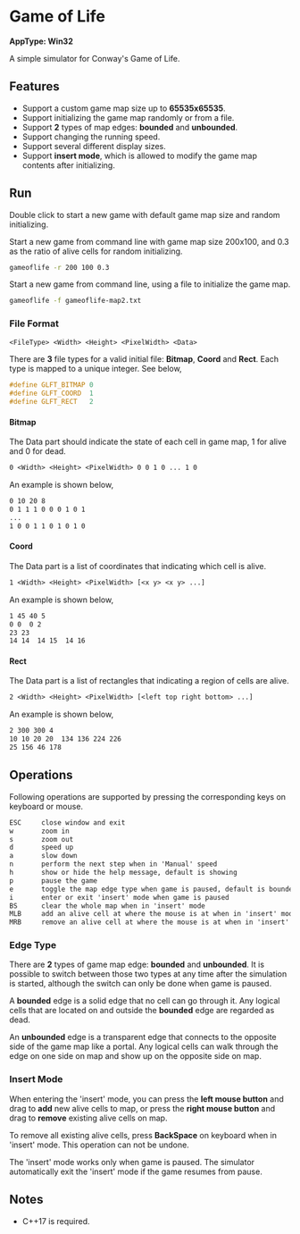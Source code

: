 # Game of Life

**AppType: Win32**

A simple simulator for Conway's Game of Life.

## Features

- Support a custom game map size up to **65535x65535**.
- Support initializing the game map randomly or from a file.
- Support **2** types of map edges: **bounded** and **unbounded**.
- Support changing the running speed.
- Support several different display sizes.
- Support **insert mode**, which is allowed to modify the game map contents after initializing.

## Run

Double click to start a new game with default game map size and random initializing.

Start a new game from command line with game map size 200x100, and 0.3 as the ratio of alive cells for random initializing.
```sh
gameoflife -r 200 100 0.3
```

Start a new game from command line, using a file to initialize the game map.
```sh
gameoflife -f gameoflife-map2.txt
```

### File Format

```txt
<FileType> <Width> <Height> <PixelWidth> <Data>
```

There are **3** file types for a valid initial file: **Bitmap**, **Coord** and **Rect**. Each type is mapped to a unique integer. See below,
```c++
#define GLFT_BITMAP 0
#define GLFT_COORD  1
#define GLFT_RECT   2
```

#### Bitmap

The Data part should indicate the state of each cell in game map, 1 for alive and 0 for dead.
```txt
0 <Width> <Height> <PixelWidth> 0 0 1 0 ... 1 0
```

An example is shown below,
```txt
0 10 20 8
0 1 1 1 0 0 0 1 0 1
...
1 0 0 1 1 0 1 0 1 0
```

#### Coord

The Data part is a list of coordinates that indicating which cell is alive.
```txt
1 <Width> <Height> <PixelWidth> [<x y> <x y> ...]
```

An example is shown below,
```txt
1 45 40 5
0 0  0 2
23 23
14 14  14 15  14 16
```

#### Rect

The Data part is a list of rectangles that indicating a region of cells are alive.
```txt
2 <Width> <Height> <PixelWidth> [<left top right bottom> ...]
```

An example is shown below,
```txt
2 300 300 4
10 10 20 20  134 136 224 226
25 156 46 178
```

## Operations

Following operations are supported by pressing the corresponding keys on keyboard or mouse.
```txt
ESC     close window and exit
w       zoom in
s       zoom out
d       speed up
a       slow down
n       perform the next step when in 'Manual' speed
h       show or hide the help message, default is showing
p       pause the game
e       toggle the map edge type when game is paused, default is bounded
i       enter or exit 'insert' mode when game is paused
BS      clear the whole map when in 'insert' mode
MLB     add an alive cell at where the mouse is at when in 'insert' mode
MRB     remove an alive cell at where the mouse is at when in 'insert' mode
```

### Edge Type

There are **2** types of game map edge: **bounded** and **unbounded**. It is possible to switch between those two types at any time after the simulation is started, although the switch can only be done when game is paused.

A **bounded** edge is a solid edge that no cell can go through it. Any logical cells that are located on and outside the **bounded** edge are regarded as dead.

An **unbounded** edge is a transparent edge that connects to the opposite side of the game map like a portal. Any logical cells can walk through the edge on one side on map and show up on the opposite side on map.

### Insert Mode

When entering the 'insert' mode, you can press the **left mouse button** and drag to **add** new alive cells to map, or press the **right mouse button** and drag to **remove** existing alive cells on map.

To remove all existing alive cells, press **BackSpace** on keyboard when in 'insert' mode. This operation can not be undone.

The 'insert' mode works only when game is paused. The simulator automatically exit the 'insert' mode if the game resumes from pause.

## Notes

- C++17 is required.
